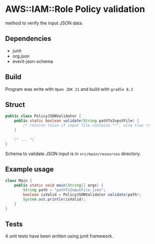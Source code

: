 # AWS::IAM::Role Policy validation

method to verify the input JSON data.

## Dependencies
- junit
- org.json
- everit-json-schema

## Build
Program was write with `Open JDK 21` and build with `gradle 8.2`

## Struct
```java
public class PolicyJSONValidator {
    public static boolean validate(String pathToInputFile) {
        /* returns false if input file contains "*", else true */
    }
    
    /* ... */
}
```
Schema to validate JSON input is in `src/main/resources` directory.

## Example usage
```java
class Main {
    public static void main(String[] args) {
        String path = "pathToInputFile.json";
        boolean isValid = PolicyJSONValidator.validate(path);
        System.out.println(isValid);
    }
}
```

## Tests
4 unit tests have been written using junit framework.

